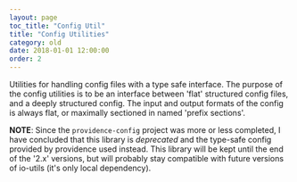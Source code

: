 ```yaml
---
layout: page
toc_title: "Config Util"
title: "Config Utilities"
category: old
date: 2018-01-01 12:00:00
order: 2
---
```


Utilities for handling config files with a type safe interface. The purpose
of the config utilities is to be an interface between 'flat' structured
config files, and a deeply structured config. The input and output formats
of the config is always flat, or maximally sectioned in named 'prefix sections'.

**NOTE**: Since the `providence-config` project was more or less completed,
I have concluded that this library is *deprecated* and the type-safe config
provided by providence used instead. This library will be kept until the
end of the '2.x' versions, but will probably stay compatible with future
versions of io-utils (it's only local dependency).